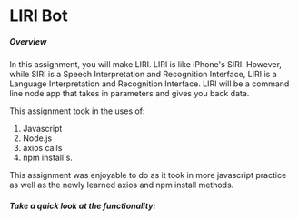 # LIRI Bot


##### Overview

In this assignment, you will make LIRI. LIRI is like iPhone's SIRI. However, while SIRI is a Speech Interpretation and Recognition Interface, LIRI is a Language Interpretation and Recognition Interface. LIRI will be a command line node app that takes in parameters and gives you back data.

This assignment took in the uses of:
1. Javascript
2. Node.js
3. axios calls
4. npm install's.

This assignment was enjoyable to do as it took in more javascript practice as well as the newly learned axios and npm install methods. 

##### Take a quick look at the functionality: 
